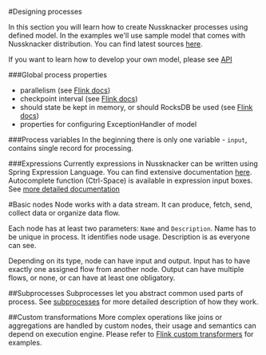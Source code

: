 #Designing processes 

In this section you will learn how to create Nussknacker processes using defined model. In the examples we'll use sample model that comes with Nussknacker distribution. You can find latest sources [here](https://github.com/TouK/nussknacker/tree/master/engine/example/src/main/scala/).
  
If you want to learn how to develop your own model, please see [API](API.md)  

###Global process properties
* parallelism (see [Flink docs](https://flink.apache.org/faq.html#what-is-the-parallelism-how-do-i-set-it))
* checkpoint interval (see [Flink docs](https://ci.apache.org/projects/flink/flink-docs-release-{{book.flinkMajorVersion}}/setup/checkpoints.html))
* should state be kept in memory, or should RocksDB be used (see [Flink docs](https://ci.apache.org/projects/flink/flink-docs-release-{{book.flinkMajorVersion}}/ops/state_backends.html))
* properties for configuring ExceptionHandler of model

###Process variables
In the beginning there is only one variable - `input`, contains single record for processing.

###Expressions
Currently expressions in Nussknacker can be written using Spring Expression Language.
 You can find extensive documentation [here](https://docs.spring.io/spring/docs/current/spring-framework-reference/html/expressions.html). Autocomplete function (Ctrl-Space) is available in expression input boxes. 
See [more detailed documentation](Spel.md)

#Basic nodes
Node works with a data stream. It can produce, fetch, send, collect data or organize data flow.

Each node has at least two parameters: `Name` and `Description`. Name has to be unique in process. It identifies node usage. Description is as everyone can see.

Depending on its type, node can have input and output. Input has to have exactly one assigned flow from another node. Output can have multiple flows, or none, or can have at least one obligatory.



##Subprocesses
Subprocesses let you abstract common used parts of process. See [subprocesses](designingProcesses/Subprocesses.md) for more detailed description of how they work.

##Custom transformations
More complex operations like joins or aggregations are handled by custom nodes, their usage and semantics can depend on execution engine.
Please refer to [Flink custom transformers](designingProcesses/FlinkCustomTransformers.md) for examples.
